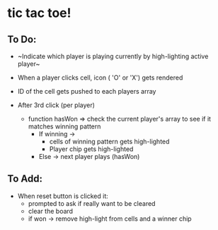 # tic tac toe!

## To Do:

- ~Indicate which player is playing currently by high-lighting active player~
- When a player clicks cell, icon ( 'O' or 'X') gets rendered
- ID of the cell gets pushed to each players array

- After 3rd click (per player)
  - function hasWon => check the current player's array to see if it matches winning pattern
    - If winning -> 
      - cells of winning pattern gets high-lighted
      - Player chip gets high-lighted 
    - Else -> next player plays (hasWon)

## To Add:

- When reset button is clicked it:
  - prompted to ask if really want to be cleared
  - clear the board
  - if won -> remove high-light from cells and a winner chip
